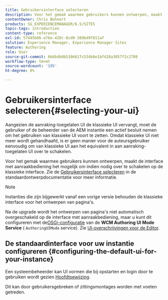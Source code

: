 ```yaml
---
title: Gebruikersinterface selecteren
description: Voor het gemak waarmee gebruikers kunnen ontwerpen, maakt de interface met aanraakbediening het mogelijk om indien nodig over te schakelen op de klassieke interface.
contentOwner: Chris Bohnert
products: SG_EXPERIENCEMANAGER/6.5/SITES
topic-tags: introduction
content-type: reference
exl-id: 57d45b06-e76e-420c-8cd0-389bd9f811af
solution: Experience Manager, Experience Manager Sites
feature: Authoring
role: User
source-git-commit: 66db4b0b5106617c534b6e1bf428a3057f2c2708
workflow-type: tm+mt
source-wordcount: '195'
ht-degree: 0%

---
```


# Gebruikersinterface selecteren{#selecting-your-ui}

Aangezien de aanraking-toegelaten UI de klassieke UI vervangt, moet de gebruiker of de beheerder van de AEM instantie een actief besluit nemen om het gebruiken van klassieke UI voort te zetten. Omdat klassieke UI niet meer wordt gehandhaafd, is er geen manier voor de auteursgebruiker eenvoudig om van klassieke UI aan het equivalent in aan aanraking-toegelaten UI over te schakelen.

Voor het gemak waarmee gebruikers kunnen ontwerpen, maakt de interface met aanraakbediening het mogelijk om indien nodig over te schakelen op de klassieke interface. Zie de [Gebruikersinterface selecteren](/help/sites-authoring/select-ui.md) in de standaardontwerpdocumentatie voor meer informatie.

>[!NOTE]
>
>Instanties die zijn bijgewerkt vanaf een vorige versie behouden de klassieke interface voor het ontwerpen van pagina&#39;s.
>
>Na de upgrade wordt het ontwerpen van pagina&#39;s niet automatisch overgeschakeld op de interface met aanraakbediening, maar u kunt dit configureren met de[OSGi-configuratie](/help/sites-deploying/configuring-osgi.md) van de **WCM Authoring UI Mode Service** ( `AuthoringUIMode` service). Zie [UI-overschrijvingen voor de Editor](#uioverridesfortheeditor).

## De standaardinterface voor uw instantie configureren {#configuring-the-default-ui-for-your-instance}

Een systeembeheerder kan UI vormen die bij opstarten en login door te gebruiken wordt gezien [Hoofdtoewijzing](/help/sites-deploying/osgi-configuration-settings.md#daycqrootmapping).

Dit kan door gebruikersgebreken of zittingsmontages worden met voeten getreden.
